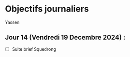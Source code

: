 # Objectifs journaliers

Yassen

## Jour 14 (Vendredi 19 Decembre 2024) :

- [ ] Suite brief Squedrong
